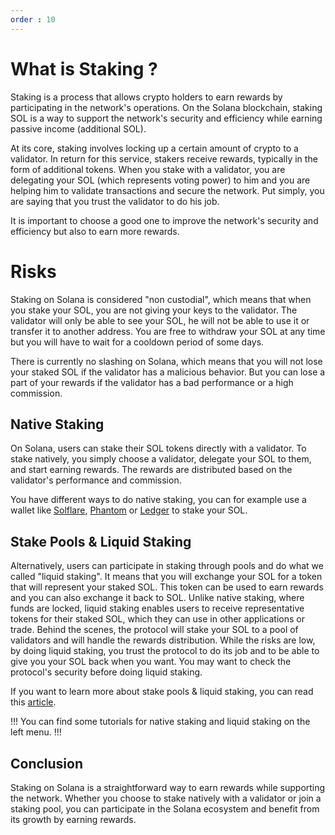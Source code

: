 ```yaml
---
order : 10
---
```


# What is Staking ?

Staking is a process that allows crypto holders to earn rewards by participating in the network's operations. On the Solana blockchain, staking SOL is a way to support the network's security and efficiency while earning passive income (additional SOL).


At its core, staking involves locking up a certain amount of crypto to a validator. In return for this service, stakers receive rewards, typically in the form of additional tokens.
When you stake with a validator, you are delegating your SOL (which represents voting power) to him and you are helping him to validate transactions and secure the network. Put simply, you are saying that you trust the validator to do his job.

It is important to choose a good one to improve the network's security and efficiency but also to earn more rewards.


# Risks

Staking on Solana is considered "non custodial", which means that when you stake your SOL, you are not giving your keys to the validator. The validator will only be able to see your SOL, he will not be able to use it or transfer it to another address. You are free to withdraw your SOL at any time but you will have to wait for a cooldown period of some days.

There is currently no slashing on Solana, which means that you will not lose your staked SOL if the validator has a malicious behavior. But you can lose a part of your rewards if the validator has a bad performance or a high commission.


## Native Staking

On Solana, users can stake their SOL tokens directly with a validator. To stake natively, you simply choose a validator, delegate your SOL to them, and start earning rewards. The rewards are distributed based on the validator's performance and commission.

You have different ways to do native staking, you can for example use a wallet like [Solflare](https://solflare.com/), [Phantom](https://phantom.app/) or [Ledger](https://www.ledger.com/) to stake your SOL. 



## Stake Pools & Liquid Staking

Alternatively, users can participate in staking through pools and do what we called "liquid staking". It means that you will exchange your SOL for a token that will represent your staked SOL. This token can be used to earn rewards and you can also exchange it back to SOL. Unlike native staking, where funds are locked, liquid staking enables users to receive representative tokens for their staked SOL, which they can use in other applications or trade. 
Behind the scenes, the protocol will stake your SOL to a pool of validators and will handle the rewards distribution.
While the risks are low, by doing liquid staking, you trust the protocol to do its job and to be able to give you your SOL back when you want. You may want to check the protocol's security before doing liquid staking.

If you want to learn more about stake pools & liquid staking, you can read this [article](https://medium.com/@Cogent_Crypto/solana-staking-guide-part-1-6a6a85f07b56#c40f).



!!! You can find some tutorials for native staking and liquid staking on the left menu. 
!!!



## Conclusion

Staking on Solana is a straightforward way to earn rewards while supporting the network. Whether you choose to stake natively with a validator or join a staking pool, you can participate in the Solana ecosystem and benefit from its growth by earning rewards.
